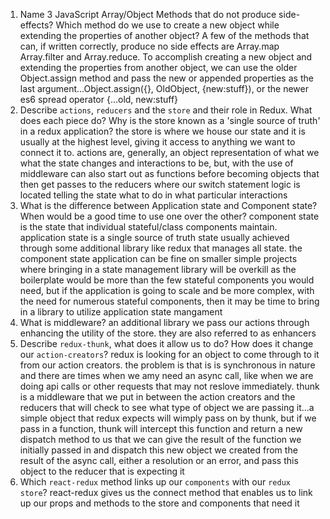 1.  Name 3 JavaScript Array/Object Methods that do not produce side-effects? Which method do we use to create a new object while extending the properties of another object?
    A few of the methods that can, if written correctly, produce no side effects are Array.map Array.filter and Array.reduce. To accomplish creating a new object and extending the properties from another object, we can use the older Object.assign method and pass the new or appended properties as the last argument...Object.assign({}, OldObject, {new:stuff}), or the newer es6 spread operator {...old, new:stuff}
1.  Describe `actions`, `reducers` and the `store` and their role in Redux. What does each piece do? Why is the store known as a 'single source of truth' in a redux application? the store is where we house our state and it is usually at the highest level, giving it access to anything we want to connect it to. actions are, generally, an object representation of what we what the state changes and interactions to be, but, with the use of middleware can also start out as functions before becoming objects that then get passes to the reducers where our switch statement logic is located telling the state what to do in what particular interactions
1.  What is the difference between Application state and Component state? When would be a good time to use one over the other? component state is the state that individual stateful/class components maintain. application state is a single source of truth state usually achieved through some additional library like redux that manages all state. the component state application can be fine on smaller simple projects where bringing in a state management library will be overkill as the boilerplate would be more than the few stateful components you would need, but if the application is going to scale and be more complex, with the need for numerous stateful components, then it may be time to bring in a library to utilize application state mangament
1.  What is middleware? an additional library we pass our actions through enhancing the utility of the store. they are also referred to as enhancers
1.  Describe `redux-thunk`, what does it allow us to do? How does it change our `action-creators`? redux is looking for an object to come through to it from our action creators. the problem is that is is synchronous in nature and there are times when we amy need an async call, like when we are doing api calls or other requests that may not reslove immediately. thunk is a middleware that we put in between the action creators and the reducers that will check to see what type of object we are passing it...a simple object that redux expects will wimply pass on by thunk, but if we pass in a function, thunk will intercept this function and return a new dispatch method to us that we can give the result of the function we initially passed in and dispatch this new object we created from the result of the async call, either a resolution or an error, and pass this object to the reducer that is expecting it
1.  Which `react-redux` method links up our `components` with our `redux store`? react-redux gives us the connect method that enables us to link up our props and methods to the store and components that need it
